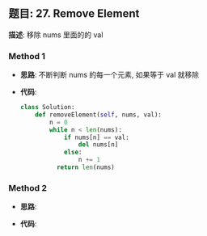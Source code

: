 ## 题目:  27. Remove Element

**描述**: 移除 nums 里面的的 val 

### Method 1

- **思路**: 不断判断 nums 的每一个元素,  如果等于 val 就移除

  

- **代码**:

  ```python
  class Solution:
      def removeElement(self, nums, val):
          n = 0
          while n < len(nums):
              if nums[n] == val:
                  del nums[n]
              else:
                  n += 1
        	return len(nums)
  ```

  

### Method 2

- **思路**:

  

- **代码**:

  ```python 
  
  ```

  


